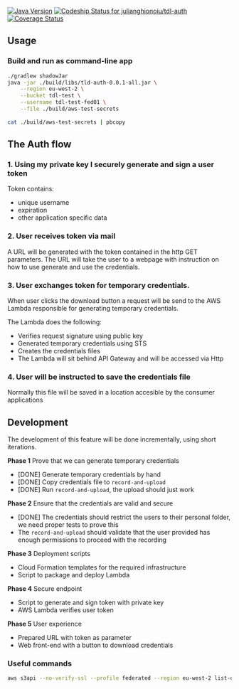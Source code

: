 [![Java Version](http://img.shields.io/badge/Java-1.8-blue.svg)](http://www.oracle.com/technetwork/java/javase/downloads/jdk8-downloads-2133151.html)
[![Codeship Status for julianghionoiu/tdl-auth](https://img.shields.io/codeship/b4770d30-2797-0135-63f7-5ee2fc56bc0c/master.svg)](https://codeship.com/projects/222984)
[![Coverage Status](https://coveralls.io/repos/github/julianghionoiu/tdl-auth/badge.svg?branch=master)](https://coveralls.io/github/julianghionoiu/tdl-auth?branch=master)

## Usage

### Build and run as command-line app
```bash
./gradlew shadowJar
java -jar ./build/libs/tld-auth-0.0.1-all.jar \
    --region eu-west-2 \
    --bucket tdl-test \
    --username tdl-test-fed01 \
    --file ./build/aws-test-secrets
    
cat ./build/aws-test-secrets | pbcopy
```


## The Auth flow

### 1. Using my private key I securely generate and sign a user token

Token contains:
- unique username
- expiration
- other application specific data
    
### 2. User receives token via mail
 
A URL will be generated with the token contained in the http GET parameters.
The URL will take the user to a webpage with instruction on how to use generate and use the credentials.

### 3. User exchanges token for temporary credentials.

When user clicks the download button a request will be send to the AWS Lambda responsible for generating temporary credentials.

The Lambda does the following:
  - Verifies request signature using public key
  - Generated temporary credentials using STS
  - Creates the credentials files
  - The Lambda will sit behind API Gateway and will be accessed via Http
  
### 4. User will be instructed to save the credentials file

Normally this file will be saved in a location accesible by the consumer applications


## Development

The development of this feature will be done incrementally, using short iterations.


**Phase 1** Prove that we can generate temporary credentials

- [DONE] Generate temporary credentials by hand
- [DONE] Copy credentials file to `record-and-upload`
- [DONE] Run `record-and-upload`, the upload should just work

**Phase 2** Ensure that the credentials are valid and secure

- [DONE] The credentials should restrict the users to their personal folder, we need proper tests to prove this
- The `record-and-upload` should validate that the user provided has enough permissions to proceed with the recording

**Phase 3** Deployment scripts

- Cloud Formation templates for the required infrastructure
- Script to package and deploy Lambda

**Phase 4** Secure endpoint

- Script to generate and sign token with private key
- AWS Lambda verifies user token

**Phase 5** User experience

- Prepared URL with token as parameter
- Web front-end with a button to download credentials


### Useful commands


```bash
aws s3api --no-verify-ssl --profile federated --region eu-west-2 list-objects --bucket tdl-test  --prefix tdl-test-fed01
```